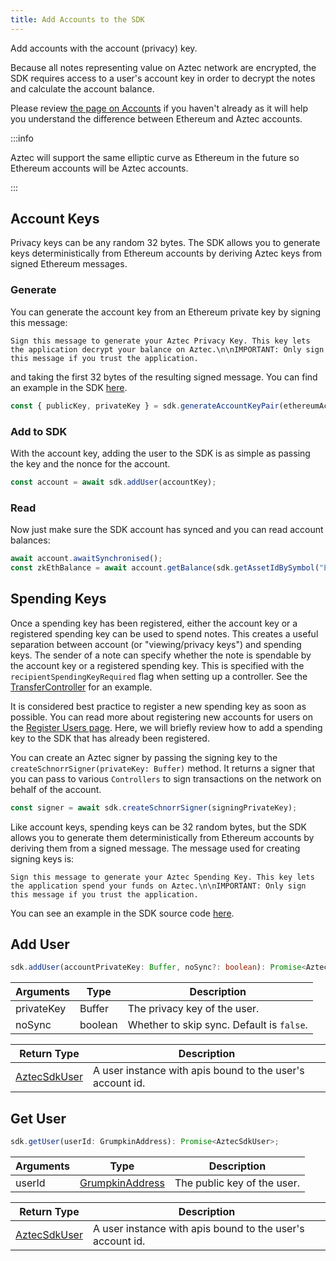 ```yaml
---
title: Add Accounts to the SDK
---
```


Add accounts with the account (privacy) key.

Because all notes representing value on Aztec network are encrypted, the SDK requires access to a user's account key in order to decrypt the notes and calculate the account balance.

Please review [the page on Accounts](../../how-aztec-works/accounts.md) if you haven't already as it will help you understand the difference between Ethereum and Aztec accounts.

:::info

Aztec will support the same elliptic curve as Ethereum in the future so Ethereum accounts will be Aztec accounts.

:::

## Account Keys

Privacy keys can be any random 32 bytes. The SDK allows you to generate keys deterministically from Ethereum accounts by deriving Aztec keys from signed Ethereum messages.

### Generate

You can generate the account key from an Ethereum private key by signing this message:

`Sign this message to generate your Aztec Privacy Key. This key lets the application decrypt your balance on Aztec.\n\nIMPORTANT: Only sign this message if you trust the application.`

and taking the first 32 bytes of the resulting signed message. You can find an example in the SDK [here](https://github.com/AztecProtocol/aztec-connect/blob/ec87601503c6425b6a578a19117ead5a582df91c/sdk/src/aztec_sdk/aztec_sdk.ts#L196).

```ts
const { publicKey, privateKey } = sdk.generateAccountKeyPair(ethereumAccount);
```

### Add to SDK

With the account key, adding the user to the SDK is as simple as passing the key and the nonce for the account.

```ts
const account = await sdk.addUser(accountKey);
```

### Read

Now just make sure the SDK account has synced and you can read account balances:

```ts
await account.awaitSynchronised();
const zkEthBalance = await account.getBalance(sdk.getAssetIdBySymbol("ETH"));
```

## Spending Keys

Once a spending key has been registered, either the account key or a registered spending key can be used to spend notes. This creates a useful separation between account (or "viewing/privacy keys") and spending keys. The sender of a note can specify whether the note is spendable by the account key or a registered spending key. This is specified with the `recipientSpendingKeyRequired` flag when setting up a controller. See the [TransferController](./transfer#controller-setup) for an example.

It is considered best practice to register a new spending key as soon as possible. You can read more about registering new accounts for users on the [Register Users page](./register). Here, we will briefly review how to add a spending key to the SDK that has already been registered.

You can create an Aztec signer by passing the signing key to the `createSchnorrSigner(privateKey: Buffer)` method. It returns a signer that you can pass to various `Controllers` to sign transactions on the network on behalf of the account.

```ts
const signer = await sdk.createSchnorrSigner(signingPrivateKey);
```

Like account keys, spending keys can be 32 random bytes, but the SDK allows you to generate them deterministically from Ethereum accounts by deriving them from a signed message. The message used for creating signing keys is:

`Sign this message to generate your Aztec Spending Key. This key lets the application spend your funds on Aztec.\n\nIMPORTANT: Only sign this message if you trust the application.`

You can see an example in the SDK source code [here](https://github.com/AztecProtocol/aztec-connect/blob/ec87601503c6425b6a578a19117ead5a582df91c/sdk/src/aztec_sdk/aztec_sdk.ts#L205).

## Add User

```ts
sdk.addUser(accountPrivateKey: Buffer, noSync?: boolean): Promise<AztecSdkUser>;
```

| Arguments | Type | Description |
| --------- | ---- | ----------- |
| privateKey | Buffer | The privacy key of the user. |
| noSync | boolean | Whether to skip sync. Default is `false`.  |

| Return Type | Description |
| --------- | ----------- |
| [AztecSdkUser](../types/sdk/AztecSdkUser) | A user instance with apis bound to the user's account id. |

## Get User

```ts
sdk.getUser(userId: GrumpkinAddress): Promise<AztecSdkUser>;
```

| Arguments | Type | Description |
| --------- | ---- | ----------- |
| userId | [GrumpkinAddress](../types/barretenberg/GrumpkinAddress) | The public key of the user. |

| Return Type | Description |
| --------- | ----------- |
| [AztecSdkUser](./../types/sdk/AztecSdkUser) | A user instance with apis bound to the user's account id. |